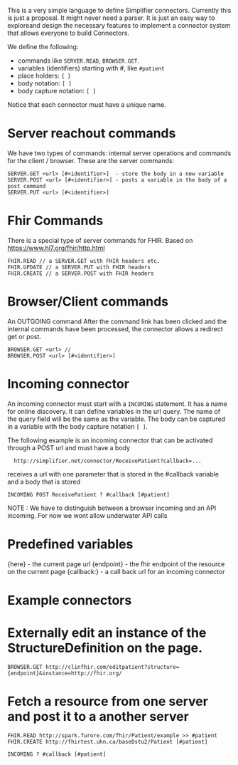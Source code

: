 This is a very simple language to define Simplifier connectors. Currently this is just a proposal. It might never need a parser. It is just an easy way to exploreand design the necessary features to implement a connector system that allows everyone to build Connectors.

We define the following:
- commands like `SERVER.READ`, `BROWSER.GET`. 
- variables (identifiers) starting with #, like `#patient`
- place holders: `{ }`
- body notation: `[ ]`
- body capture notation: `[ ]`

Notice that each connector must have a unique name.

Server reachout commands
========================
We have two types of commands: internal server operations and commands for the client / browser. These are the server commands:
```
SERVER.GET <url> [#<identifier>]  - store the body in a new variable 
SERVER.POST <url> [#<identifier>] - posts a variable in the body of a post command
SERVER.PUT <url> [#<identifier>] 
```

Fhir Commands
=============
There is a special type of server commands for FHIR. Based on https://www.hl7.org/fhir/http.html
```
FHIR.READ // a SERVER.GET with FHIR headers etc.
FHIR.UPDATE // a SERVER.PUT with FHIR headers
FHIR.CREATE // a SERVER.POST with FHIR headers
```

Browser/Client commands
=======================
An OUTGOING command 
After the command link has been clicked and the internal commands have been processed, the connector allows a redirect get or post.
```
BROWSER.GET <url> // 
BROWSER.POST <url> [#<identifier>]
```

Incoming connector
==================
An incoming connector must start with a `INCOMING` statement. It has a name for online discovery. It can define variables in the url query. The name of the query field will be the same as the variable. The body can be captured in a variable with the body capture notation `[ ]`.

The following example is an incoming connector that can be activated through a POST url and must have a body
```
  http://simplifier.net/connector/ReceivePatient?callback=... 
```

receives a url with one parameter that is stored in the #callback variable and a body that is stored
```
INCOMING POST ReceivePatient ? #callback [#patient] 
```

NOTE : We have to distinguish between a browser incoming and an API incoming. For now we wont allow underwater API calls

Predefined variables
====================
{here} - the current page url
{endpoint} - the fhir endpoint of the resource on the current page
{callback:<name>} - a call back url for an incoming connector

Example connectors
==================
# Externally edit an instance of the StructureDefinition on the page.
```
BROWSER.GET http://clinfhir.com/editpatient?structure={endpoint}&instance=http://fhir.org/
```

# Fetch a resource from one server and post it to a another server
```
FHIR.READ http://spark.furore.com/fhir/Patient/example >> #patient
FHIR.CREATE http://fhirtest.uhn.ca/baseDstu2/Patient [#patient]

INCOMING ? #callback [#patient]








